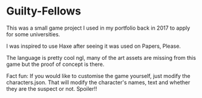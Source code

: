 # Guilty-Fellows

This was a small game project I used in my portfolio back in 2017 to apply for some universities.

I was inspired to use Haxe after seeing it was used on Papers, Please.

The language is pretty cool ngl, many of the art assets are missing from this game but the proof of concept is there.

Fact fun: If you would like to customise the game yourself, just modify the characters.json. That will modify the character's names, text and whether they are the suspect or not. Spoiler!!
